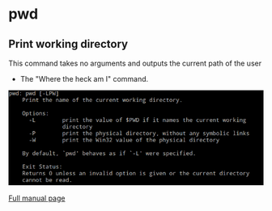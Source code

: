 # pwd

## Print working directory

This command takes no arguments and outputs the current path of the user
* The "Where the heck am I" command.

![](/Images/pwd.PNG)

[Full manual page](http://man7.org/linux/man-pages/man1/pwd.1.html)

